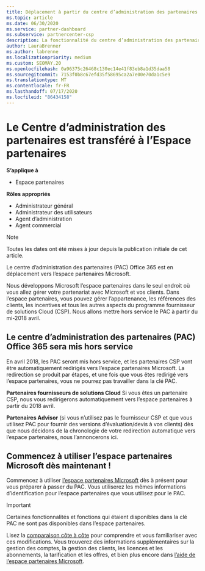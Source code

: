 ```yaml
---
title: Déplacement à partir du centre d’administration des partenaires
ms.topic: article
ms.date: 06/30/2020
ms.service: partner-dashboard
ms.subservice: partnercenter-csp
description: La fonctionnalité du centre d’administration des partenaires Office 365 est déplacée vers l’espace partenaires.
author: LauraBrenner
ms.author: labrenne
ms.localizationpriority: medium
ms.custom: SEOMAY.20
ms.openlocfilehash: 0a96375c26468c130ec14e41f83eb8a1d35daa58
ms.sourcegitcommit: 7153f0b8c67efd35f58695ca2a7e00e70da1c5e9
ms.translationtype: MT
ms.contentlocale: fr-FR
ms.lasthandoff: 07/17/2020
ms.locfileid: "86434158"
---
```

# <a name="partner-admin-center-is-moving-to-the-partner-center"></a>Le Centre d’administration des partenaires est transféré à l’Espace partenaires

**S’applique à**

- Espace partenaires

**Rôles appropriés**
- Administrateur général
- Administrateur des utilisateurs
- Agent d’administration
- Agent commercial

> [!NOTE]  
> Toutes les dates ont été mises à jour depuis la publication initiale de cet article.

Le centre d’administration des partenaires (PAC) Office 365 est en déplacement vers l’espace partenaires Microsoft.

Nous développons Microsoft l’espace partenaires dans le seul endroit où vous allez gérer votre partenariat avec Microsoft et vos clients. Dans l’espace partenaires, vous pouvez gérer l’appartenance, les références des clients, les incentives et tous les autres aspects du programme fournisseur de solutions Cloud (CSP). Nous allons mettre hors service le PAC à partir du mi-2018 avril.

## <a name="the-office-365-partner-admin-center-pac-will-be-retired"></a>Le centre d’administration des partenaires (PAC) Office 365 sera mis hors service

En avril 2018, les PAC seront mis hors service, et les partenaires CSP vont être automatiquement redirigés vers l’espace partenaires Microsoft. La redirection se produit par étapes, et une fois que vous êtes redirigé vers l’espace partenaires, vous ne pourrez pas travailler dans la clé PAC. 

**Partenaires fournisseurs de solutions Cloud** Si vous êtes un partenaire CSP, nous vous redirigerons automatiquement vers l’espace partenaires à partir du 2018 avril. 

**Partenaires Advisor** (si vous n’utilisez pas le fournisseur CSP et que vous utilisez PAC pour fournir des versions d’évaluation/devis à vos clients) dès que nous décidons de la chronologie de votre redirection automatique vers l’espace partenaires, nous l’annoncerons ici. 


## <a name="start-using-the-microsoft-partner-center-now"></a>Commencez à utiliser l’espace partenaires Microsoft dès maintenant !

Commencez à utiliser [l’espace partenaires Microsoft](https://partnercenter.microsoft.com/) dès à présent pour vous préparer à passer du PAC.  Vous utiliserez les mêmes informations d’identification pour l’espace partenaires que vous utilisez pour le PAC.

> [!IMPORTANT]  
> Certaines fonctionnalités et fonctions qui étaient disponibles dans la clé PAC ne sont pas disponibles dans l’espace partenaires.

 Lisez la [comparaison côte à côte](moving-from-pac-to-pc.md) pour comprendre et vous familiariser avec ces modifications.  Vous trouverez des informations supplémentaires sur la gestion des comptes, la gestion des clients, les licences et les abonnements, la tarification et les offres, et bien plus encore dans [l’aide de l’espace partenaires Microsoft](https://docs.microsoft.com/partner-center/).
